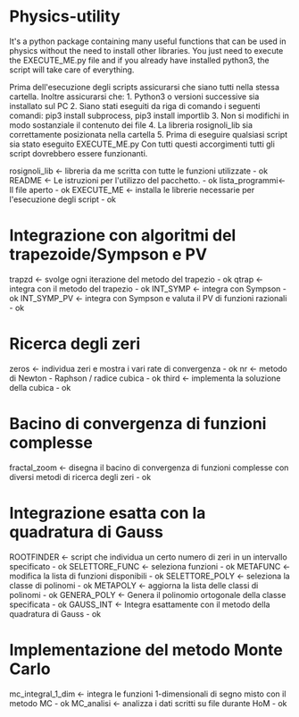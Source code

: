 # Physics-utility
It's a python package containing many useful functions that can be used in physics without the need to install other libraries. You just need to execute the EXECUTE_ME.py file and if you already have installed python3, the script will take care of everything.

Prima dell'esecuzione degli scripts assicurarsi che siano tutti nella stessa cartella.
Inoltre assicurarsi che:
    1. Python3 o versioni successive sia installato sul PC
    2. Siano stati eseguiti da riga di comando i seguenti comandi: pip3 install subprocess, pip3 install importlib
    3. Non si modifichi in modo sostanziale il contenuto dei file
    4. La libreria rosignoli_lib sia correttamente posizionata nella cartella
    5. Prima di eseguire qualsiasi script sia stato eseguito EXECUTE_ME.py
Con tutti questi accorgimenti tutti gli script dovrebbero essere funzionanti.

rosignoli_lib  <- libreria da me scritta con tutte le funzioni utilizzate - ok
README         <- Le istruzioni per l'utilizzo del pacchetto. - ok
lista_programmi<- Il file aperto - ok
EXECUTE_ME     <- installa le librerie necessarie per l'esecuzione degli script - ok

# Integrazione con algoritmi del trapezoide/Sympson e PV
trapzd         <- svolge ogni iterazione del metodo del trapezio - ok
qtrap          <- integra con il metodo del trapezio - ok
INT_SYMP       <- integra con Sympson - ok
INT_SYMP_PV    <- integra con Sympson e valuta il PV di funzioni razionali - ok

# Ricerca degli zeri
zeros          <- individua zeri e mostra i vari rate di convergenza - ok
nr             <- metodo di Newton - Raphson / radice cubica - ok
third          <- implementa la soluzione della cubica - ok

# Bacino di convergenza di funzioni complesse
fractal_zoom   <- disegna il bacino di convergenza di funzioni complesse con diversi metodi di ricerca degli zeri - ok

# Integrazione esatta con la quadratura di Gauss
ROOTFINDER     <- script che individua un certo numero di zeri in un intervallo specificato - ok
SELETTORE_FUNC <- seleziona funzioni - ok
METAFUNC       <- modifica la lista di funzioni disponibili - ok
SELETTORE_POLY <- seleziona la classe di polinomi - ok
METAPOLY       <- aggiorna la lista delle classi di polinomi - ok
GENERA_POLY    <- Genera il polinomio ortogonale della classe specificata - ok
GAUSS_INT      <- Integra esattamente con il metodo della quadratura di Gauss - ok

# Implementazione del metodo Monte Carlo
mc_integral_1_dim <- integra le funzioni 1-dimensionali di segno misto con il metodo MC - ok
MC_analisi     <- analizza i dati scritti su file durante HoM - ok
